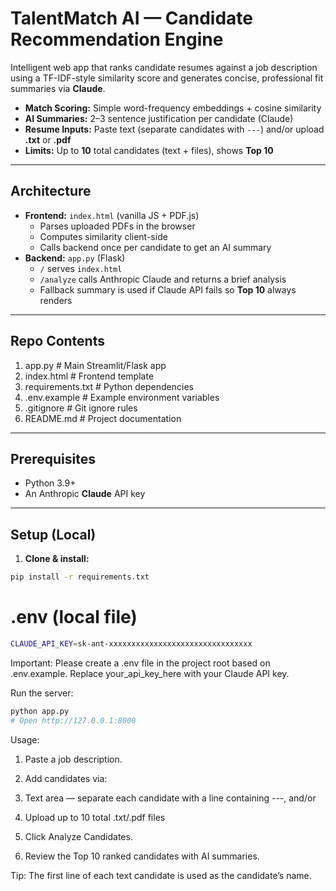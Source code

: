 # TalentMatch AI — Candidate Recommendation Engine

Intelligent web app that ranks candidate resumes against a job description using a TF-IDF-style similarity score and generates concise, professional fit summaries via **Claude**.

-  **Match Scoring:** Simple word-frequency embeddings + cosine similarity  
-  **AI Summaries:** 2–3 sentence justification per candidate (Claude)  
-  **Resume Inputs:** Paste text (separate candidates with `---`) and/or upload **.txt** or **.pdf**  
-  **Limits:** Up to **10** total candidates (text + files), shows **Top 10**  


---

## Architecture

- **Frontend:** `index.html` (vanilla JS + PDF.js)  
  - Parses uploaded PDFs in the browser  
  - Computes similarity client-side  
  - Calls backend once per candidate to get an AI summary
- **Backend:** `app.py` (Flask)  
  - `/` serves `index.html`  
  - `/analyze` calls Anthropic Claude and returns a brief analysis  
  - Fallback summary is used if Claude API fails so **Top 10** always renders

---

## Repo Contents

1. app.py  # Main Streamlit/Flask app
2. index.html  # Frontend template
3. requirements.txt  # Python dependencies
4. .env.example  # Example environment variables 
5. .gitignore  # Git ignore rules 
6. README.md  # Project documentation


---

## Prerequisites

- Python 3.9+  
- An Anthropic **Claude** API key

---

## Setup (Local)

1. **Clone & install:**
```bash
pip install -r requirements.txt
```


# .env (local file)
```bash
CLAUDE_API_KEY=sk-ant-xxxxxxxxxxxxxxxxxxxxxxxxxxxxxxxx
```

Important: Please create a .env file in the project root based on .env.example.
Replace your_api_key_here with your Claude API key.

Run the server:
```bash
python app.py
# Open http://127.0.0.1:8000
```

Usage: 

1. Paste a job description.

2. Add candidates via:

3. Text area — separate each candidate with a line containing ---, and/or

4. Upload up to 10 total .txt/.pdf files

5. Click Analyze Candidates.

6. Review the Top 10 ranked candidates with AI summaries.

Tip: The first line of each text candidate is used as the candidate’s name.
